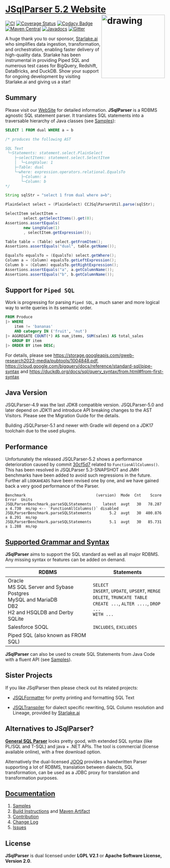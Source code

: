 # [JSqlParser 5.2 Website](https://jsqlparser.github.io/JSqlParser) <img src="src/site/sphinx/_images/logo-no-background.svg" alt="drawing" width="200" align="right"/>

[![CI](https://github.com/JSQLParser/JSqlParser/actions/workflows/ci.yml/badge.svg)](https://github.com/JSQLParser/JSqlParser/actions/workflows/ci.yml)
[![Coverage Status](https://coveralls.io/repos/JSQLParser/JSqlParser/badge.svg?branch=master)](https://coveralls.io/r/JSQLParser/JSqlParser?branch=master)
[![Codacy Badge](https://app.codacy.com/project/badge/Grade/6f9a2d7eb98f45969749e101322634a1)](https://www.codacy.com/gh/JSQLParser/JSqlParser/dashboard?utm_source=github.com&amp;utm_medium=referral&amp;utm_content=JSQLParser/JSqlParser&amp;utm_campaign=Badge_Grade)
[![Maven Central](https://maven-badges.herokuapp.com/maven-central/com.github.jsqlparser/jsqlparser/badge.svg)](http://maven-badges.herokuapp.com/maven-central/com.github.jsqlparser/jsqlparser) [![Javadocs](https://www.javadoc.io/badge/com.github.jsqlparser/jsqlparser.svg)](https://www.javadoc.io/doc/com.github.jsqlparser/jsqlparser)
[![Gitter](https://badges.gitter.im/JSQLParser/JSqlParser.svg)](https://gitter.im/JSQLParser/JSqlParser?utm_source=badge&utm_medium=badge&utm_campaign=pr-badge)

A huge thank you to our sponsor, [Starlake.ai](https://starlake.ai/) who simplifies data ingestion, transformation, and orchestration, enabling faster delivery of high-quality data. Starlake has been instrumental in providing Piped SQL and numerous test cases for BigQuery, Redshift, DataBricks, and DuckDB. Show your support for ongoing development by visiting Starlake.ai and giving us a star!

## Summary

Please visit our [WebSite](https://jsqlparser.github.io/JSqlParser) for detailed information. **JSqlParser** is a RDBMS agnostic SQL statement parser. It translates SQL statements into a traversable hierarchy of Java classes (see [Samples](https://jsqlparser.github.io/JSqlParser/usage.html#parse-a-sql-statements)):

```sql
SELECT 1 FROM dual WHERE a = b

/* produces the following AST

SQL Text
 └─Statements: statement.select.PlainSelect
    ├─selectItems: statement.select.SelectItem
    │  └─LongValue: 1
    ├─Table: dual
    └─where: expression.operators.relational.EqualsTo
       ├─Column: a
       └─Column: b
*/
```

```java
String sqlStr = "select 1 from dual where a=b";

PlainSelect select = (PlainSelect) CCJSqlParserUtil.parse(sqlStr);

SelectItem selectItem =
        select.getSelectItems().get(0);
Assertions.assertEquals(
        new LongValue(1)
        , selectItem.getExpression());

Table table = (Table) select.getFromItem();
Assertions.assertEquals("dual", table.getName());

EqualsTo equalsTo = (EqualsTo) select.getWhere();
Column a = (Column) equalsTo.getLeftExpression();
Column b = (Column) equalsTo.getRightExpression();
Assertions.assertEquals("a", a.getColumnName());
Assertions.assertEquals("b", b.getColumnName());
```
## Support for `Piped SQL`

Work is progressing for parsing `Piped SQL`, a much saner and more logical way to write queries in its semantic order.
```sql
FROM Produce
|> WHERE
    item != 'bananas'
    AND category IN ('fruit', 'nut')
|> AGGREGATE COUNT(*) AS num_items, SUM(sales) AS total_sales
   GROUP BY item
|> ORDER BY item DESC;
```

For details, please see https://storage.googleapis.com/gweb-research2023-media/pubtools/1004848.pdf,  https://cloud.google.com/bigquery/docs/reference/standard-sql/pipe-syntax and https://duckdb.org/docs/sql/query_syntax/from.html#from-first-syntax

## Java Version

JSQLParser-4.9 was the last JDK8 compatible version. JSQLParser-5.0 and later depend on JDK11 and introduce API breaking changes to the AST Visitors. Please see the Migration Guide for the details.

Building JSQLParser-5.1 and newer with Gradle will depend on a JDK17 toolchain due to the used plugins.

## Performance

Unfortunately the released JSQLParser-5.2 shows a performance deterioration caused by commit [30cf5d7](https://github.com/JSQLParser/JSqlParser/commit/30cf5d7b930ae0a076f49deb5cc841d39e62b3dc) related to `FunctionAllColumns()`.
This has been resolved in JSQLParser 5.3-SNAPSHOT and JMH benchmarks have been added to avoid such regressions in the future. Further all `LOOKAHEADS` have been revised one by one, and we have gained back a very good performance of the Parser.

```text
Benchmark                               (version)  Mode  Cnt    Score   Error  Units
JSQLParserBenchmark.parseSQLStatements     latest  avgt   30   78.287 ± 4.730  ms/op <-- `FunctionAllColumns()` disabled
JSQLParserBenchmark.parseSQLStatements        5.2  avgt   30  400.876 ± 8.291  ms/op
JSQLParserBenchmark.parseSQLStatements        5.1  avgt   30   85.731 ± 1.288  ms/op
```

## [Supported Grammar and Syntax](https://jsqlparser.github.io/JSqlParser/syntax.html)

**JSqlParser** aims to support the SQL standard as well as all major RDBMS. Any missing syntax or features can be added on demand.

| RDBMS                                                                                                           | Statements                                                                                                                              |
|-----------------------------------------------------------------------------------------------------------------|-----------------------------------------------------------------------------------------------------------------------------------------|
| Oracle<br>MS SQL Server and Sybase<br>Postgres<br>MySQL and MariaDB<br>DB2<br>H2 and HSQLDB and Derby<br>SQLite | `SELECT`<br>`INSERT`, `UPDATE`, `UPSERT`, `MERGE`<br>`DELETE`, `TRUNCATE TABLE`<br>`CREATE ...`, `ALTER ....`, `DROP ...`<br>`WITH ...` |
| Salesforce SOQL                                                                                                 | `INCLUDES`, `EXCLUDES`                                                                                                                  |
| Piped SQL (also known as FROM SQL)                                                                              |                                                                                                                                         |

**JSqlParser** can also be used to create SQL Statements from Java Code with a fluent API (see [Samples](https://jsqlparser.github.io/JSqlParser/usage.html#build-a-sql-statements)).

## Sister Projects

If you like JSqlParser then please check out its related projects:

* [JSQLFormatter](https://manticore-projects.com/JSQLFormatter/index.html) for pretty printing and formatting SQL Text

* [JSQLTranspiler](https://manticore-projects.com/JSQLTranspiler/index.html) for dialect specific rewriting, SQL Column resolution and Lineage, provided by [Starlake.ai](https://starlake.ai/)

## Alternatives to JSqlParser?
[**General SQL Parser**](http://www.sqlparser.com/features/introduce.php?utm_source=github-jsqlparser&utm_medium=text-general) looks pretty good, with extended SQL syntax (like PL/SQL and T-SQL) and java + .NET APIs. The tool is commercial (license available online), with a free download option.

Alternatively the dual-licensed [JOOQ](https://www.jooq.org/doc/latest/manual/sql-building/sql-parser/) provides a handwritten Parser supporting a lot of RDBMS, translation between dialects, SQL transformation, can be used as a JDBC proxy for translation and transformation purposes.

## [Documentation](https://jsqlparser.github.io/JSqlParser)
  1. [Samples](https://jsqlparser.github.io/JSqlParser/usage.html#parse-a-sql-statements)
  2. [Build Instructions](https://jsqlparser.github.io/JSqlParser/usage.html) and [Maven Artifact](https://jsqlparser.github.io/JSqlParser/usage.html#build-dependencies)
  3. [Contribution](https://jsqlparser.github.io/JSqlParser/contribution.html)
  4. [Change Log](https://jsqlparser.github.io/JSqlParser/changelog.html#latest-changes-since-jsqlparser-version)
  5. [Issues](https://github.com/JSQLParser/JSqlParser/issues)

## License

**JSqlParser** is dual licensed under **LGPL V2.1** or **Apache Software License, Version 2.0**.

